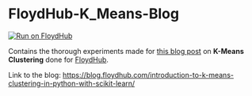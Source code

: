 # FloydHub-K_Means-Blog

[![Run on FloydHub](https://static.floydhub.com/button/button-small.svg)](https://floydhub.com/run)

Contains the thorough experiments made for [this blog post]() on **K-Means Clustering** done for [FloydHub](https://floydhub.com).

Link to the blog: https://blog.floydhub.com/introduction-to-k-means-clustering-in-python-with-scikit-learn/
